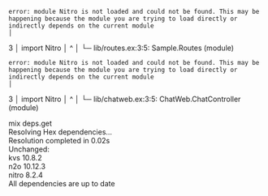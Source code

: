 
    error: module Nitro is not loaded and could not be found. This may be happening because the module you are trying to load directly or indirectly depends on the current module
    │
  3 │     import Nitro
    │     ^
    │
    └─ lib/routes.ex:3:5: Sample.Routes (module)

    error: module Nitro is not loaded and could not be found. This may be happening because the module you are trying to load directly or indirectly depends on the current module
    │
  3 │     import Nitro
    │     ^
    │
    └─ lib/chatweb.ex:3:5: ChatWeb.ChatController (module)

mix deps.get  
Resolving Hex dependencies...  
Resolution completed in 0.02s  
Unchanged:  
  kvs 10.8.2  
  n2o 10.12.3  
  nitro 8.2.4  
All dependencies are up to date
